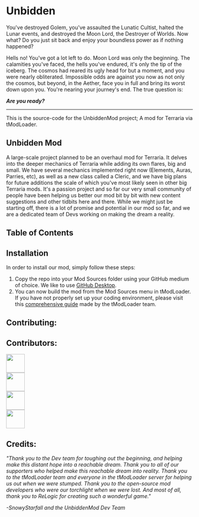 # Unbidden

You've destroyed Golem, you've assaulted the Lunatic Cultist, halted the Lunar events, and destroyed the Moon Lord, the Destroyer of Worlds. Now what? Do you just sit back and enjoy your boundless power as if nothing happened?

Hells no! You've got a lot left to do. Moon Lord was only the beginning. The calamities you've faced, the hells you've endured, it's only the tip of the iceberg. The cosmos had reared its ugly head for but a moment, and you were nearly obliterated. Impossible odds are against you now as not only the cosmos, but beyond, in the Aether, face you in full and bring its worst down upon you. You're nearing your journey's end. The true question is:

**_Are you ready?_**

---

This is the source-code for the UnbiddenMod project; A mod for Terraria via tModLoader.

## Unbidden Mod

A large-scale project planned to be an overhaul mod for Terraria. It delves into the deeper mechanics of Terraria while adding its own flares, big and small. We have several mechanics implemented right now (Elements, Auras, Parries, etc), as well as a new class called a Cleric, and we have big plans for future additions the scale of which you've most likely seen in other big Terraria mods. It's a passion project and so far our very small community of people have been helping us better our mod bit by bit with new content suggestions and other tidbits here and there. While we might just be starting off, there is a lot of promise and potential in our mod so far, and we are a dedicated team of Devs working on making the dream a reality.

## Table of Contents

## Installation

In order to install our mod, simply follow these steps:

1. Copy the repo into your Mod Sources folder using your GitHub medium of choice. We like to use [GitHub Desktop](https://desktop.github.com/).
2. You can now build the mod from the Mod Sources menu in tModLoader. If you have not properly set up your coding environment, please visit this [comprehensive guide](https://github.com/tModLoader/tModLoader/wiki/Basic-tModLoader-Modding-Guide) made by the tModLoader team.

## Contributing:

## Contributors:

<div class="row">
   <a href="https://github.com/FenGoScrem">
    <div class="column">
      <img src="https://avatars2.githubusercontent.com/u/65053314?s=400&u=4abe70a32a609c0ed7cb2ebc853c13c42b25f341&v=4" width="50">
    </div>
   </a>
  <a href="https://github.com/LanceYosh">
  <div class="column">
    <img src="https://avatars1.githubusercontent.com/u/73804554?s=400&u=6502e02baf9bc5a88287780ebaa2e87c8ff85c69&v=4" width="50">
  </div>
  </a>
  <a href="https://github.com/SnowyStarfall">
  <div class="column">
    <img src="https://avatars3.githubusercontent.com/u/65053311?s=460&u=3195b0a8166eb3deb6fee9b7e21567ed0b50fc40&v=4" width="50">
  </div>
  </a>
  <a href="https://github.com/ZackFox0">
  <div class="column">
    <img src="https://avatars1.githubusercontent.com/u/65053215?s=400&v=4" width="50">
  </div>
  </a>
</div>

## Credits:
   _"Thank you to the Dev team for toughing out the beginning, and helping make this distant hope into a reachable dream. Thank you to all of our supporters who helped make this reachable dream into reality. Thank you to the tModLoader team and everyone in the tModLoader server for helping us out when we were stumped. Thank you to the open-source mod developers who were our torchlight when we were lost. And most of all, thank you to ReLogic for creating such a wonderful game."_

_-SnowyStarfall and the UnbiddenMod Dev Team_
